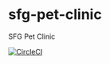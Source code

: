 # sfg-pet-clinic
SFG Pet Clinic

[![CircleCI](https://dl.circleci.com/status-badge/img/gh/MaximeLeblanc/sfg-pet-clinic/tree/main.svg?style=svg)](https://dl.circleci.com/status-badge/redirect/gh/MaximeLeblanc/sfg-pet-clinic/tree/main)